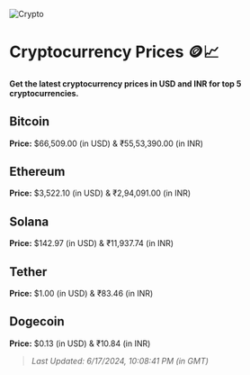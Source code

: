 
![Crypto](https://www.techguide.com.au/wp-content/uploads/2020/11/crypto3.jpeg)

# Cryptocurrency Prices 🪙📈

#### Get the latest cryptocurrency prices in USD and INR for top 5 cryptocurrencies.

## Bitcoin

**Price:** $66,509.00 (in USD) & ₹55,53,390.00 (in INR)

## Ethereum

**Price:** $3,522.10 (in USD) & ₹2,94,091.00 (in INR)

## Solana

**Price:** $142.97 (in USD) & ₹11,937.74 (in INR)

## Tether

**Price:** $1.00 (in USD) & ₹83.46 (in INR)

## Dogecoin

**Price:** $0.13 (in USD) & ₹10.84 (in INR)

> _Last Updated: 6/17/2024, 10:08:41 PM (in GMT)_
